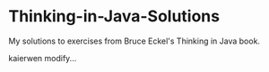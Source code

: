 # Thinking-in-Java-Solutions
My solutions to exercises from Bruce Eckel's Thinking in Java book.

kaierwen modify...
